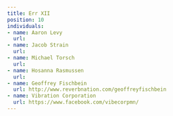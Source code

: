 ```yaml
---
title: Err XII
position: 10
individuals:
- name: Aaron Levy
  url: 
- name: Jacob Strain
  url: 
- name: Michael Torsch
  url: 
- name: Hosanna Rasmussen
  url: 
- name: Geoffrey Fischbein
  url: http://www.reverbnation.com/geoffreyfischbein
- name: Vibration Corporation
  url: https://www.facebook.com/vibecorpmn/
---
```


